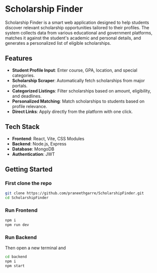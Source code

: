 # Scholarship Finder

Scholarship Finder is a smart web application designed to help students discover relevant scholarship opportunities tailored to their profiles. The system collects data from various educational and government platforms, matches it against the student's academic and personal details, and generates a personalized list of eligible scholarships.

## Features

- **Student Profile Input**: Enter course, GPA, location, and special categories.  
- **Scholarship Scraper**: Automatically fetch scholarships from major portals.  
- **Categorized Listings**: Filter scholarships based on amount, eligibility, and deadlines.  
- **Personalized Matching**: Match scholarships to students based on profile relevance.   
- **Direct Links**: Apply directly from the platform with one click.

## Tech Stack

- **Frontend**: React, Vite, CSS Modules  
- **Backend**: Node.js, Express  
- **Database**: MongoDB  
- **Authentication**: JWT  

## Getting Started

### First clone the repo

```bash
git clone https://github.com/praneethgarre/ScholarshipFinder.git
cd ScholarshipFinder
```

### Run Frontend

```bash
npm i
npm run dev
```
### Run Backend
Then open a new terminal and
```bash
cd backend
npm i
npm start
````


